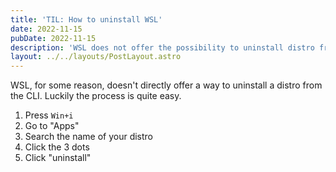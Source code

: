 ```yaml
---
title: 'TIL: How to uninstall WSL'
date: 2022-11-15
pubDate: 2022-11-15
description: 'WSL does not offer the possibility to uninstall distro from the CLI, but the way to do it is quite simple'
layout: ../../layouts/PostLayout.astro
---
```


WSL, for some reason, doesn't directly offer a way to uninstall a distro from the CLI. Luckily the process is quite easy.

1. Press `Win+i`
2. Go to "Apps"
3. Search the name of your distro
4. Click the 3 dots
5. Click "uninstall"
